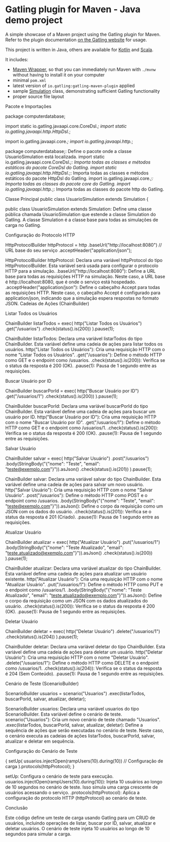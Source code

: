 Gatling plugin for Maven - Java demo project
============================================

A simple showcase of a Maven project using the Gatling plugin for Maven. Refer to the plugin documentation
[on the Gatling website](https://docs.gatling.io/reference/integrations/build-tools/maven-plugin/) for usage.

This project is written in Java, others are available for [Kotlin](https://github.com/gatling/gatling-maven-plugin-demo-kotlin)
and [Scala](https://github.com/gatling/gatling-maven-plugin-demo-scala).

It includes:

* [Maven Wrapper](https://maven.apache.org/wrapper/), so that you can immediately run Maven with `./mvnw` without having
  to install it on your computer
* minimal `pom.xml`
* latest version of `io.gatling:gatling-maven-plugin` applied
* sample [Simulation](https://docs.gatling.io/reference/glossary/#simulation) class,
  demonstrating sufficient Gatling functionality
* proper source file layout



Pacote e Importações

package computerdatabase;

import static io.gatling.javaapi.core.CoreDsl.*;
import static io.gatling.javaapi.http.HttpDsl.*;

import io.gatling.javaapi.core.*;
import io.gatling.javaapi.http.*;

package computerdatabase;: Define o pacote onde a classe UsuarioSimulation está localizada.
import static io.gatling.javaapi.core.CoreDsl.*;: Importa todas as classes e métodos estáticos do pacote CoreDsl do Gatling.
import static io.gatling.javaapi.http.HttpDsl.*;: Importa todas as classes e métodos estáticos do pacote HttpDsl do Gatling.
import io.gatling.javaapi.core.*;: Importa todas as classes do pacote core do Gatling.
import io.gatling.javaapi.http.*;: Importa todas as classes do pacote http do Gatling.

Classe Principal
public class UsuarioSimulation extends Simulation {

public class UsuarioSimulation extends Simulation: Define uma classe pública chamada UsuarioSimulation que estende a classe Simulation do Gatling. A classe Simulation é a classe base para todas as simulações de carga no Gatling.

Configuração do Protocolo HTTP

HttpProtocolBuilder httpProtocol = http
    .baseUrl("http://localhost:8080") // URL base do seu serviço
    .acceptHeader("application/json");

HttpProtocolBuilder httpProtocol: Declara uma variável httpProtocol do tipo HttpProtocolBuilder. Esta variável será usada para configurar o protocolo HTTP para a simulação.
.baseUrl("http://localhost:8080"): Define a URL base para todas as requisições HTTP na simulação. Neste caso, a URL base é http://localhost:8080, que é onde o serviço está hospedado.
.acceptHeader("application/json"): Define o cabeçalho Accept para todas as requisições HTTP. Neste caso, o cabeçalho Accept é configurado para application/json, indicando que a simulação espera respostas no formato JSON.
Cadeias de Ações (ChainBuilder)

Listar Todos os Usuários

ChainBuilder listarTodos = exec(
    http("Listar Todos os Usuários")
        .get("/usuarios")
        .check(status().is(200))
).pause(1);

ChainBuilder listarTodos: Declara uma variável listarTodos do tipo ChainBuilder. Esta variável define uma cadeia de ações para listar todos os usuários.
http("Listar Todos os Usuários"): Cria uma requisição HTTP com o nome "Listar Todos os Usuários".
.get("/usuarios"): Define o método HTTP como GET e o endpoint como /usuarios.
.check(status().is(200)): Verifica se o status da resposta é 200 (OK).
.pause(1): Pausa de 1 segundo entre as requisições.

Buscar Usuário por ID

ChainBuilder buscarPorId = exec(
    http("Buscar Usuário por ID")
        .get("/usuarios/1")
        .check(status().is(200))
).pause(1);

ChainBuilder buscarPorId: Declara uma variável buscarPorId do tipo ChainBuilder. Esta variável define uma cadeia de ações para buscar um usuário por ID.
http("Buscar Usuário por ID"): Cria uma requisição HTTP com o nome "Buscar Usuário por ID".
.get("/usuarios/1"): Define o método HTTP como GET e o endpoint como /usuarios/1.
.check(status().is(200)): Verifica se o status da resposta é 200 (OK).
.pause(1): Pausa de 1 segundo entre as requisições.

Salvar Usuário

ChainBuilder salvar = exec(
    http("Salvar Usuário")
        .post("/usuarios")
        .body(StringBody("{\"nome\": \"Teste\", \"email\": \"teste@exemplo.com\"}")).asJson()
        .check(status().is(201))
).pause(1);

ChainBuilder salvar: Declara uma variável salvar do tipo ChainBuilder. Esta variável define uma cadeia de ações para salvar um novo usuário.
http("Salvar Usuário"): Cria uma requisição HTTP com o nome "Salvar Usuário".
.post("/usuarios"): Define o método HTTP como POST e o endpoint como /usuarios.
.body(StringBody("{"nome": "Teste", "email": "teste@exemplo.com"}")).asJson(): Define o corpo da requisição como um JSON com os dados do usuário.
.check(status().is(201)): Verifica se o status da resposta é 201 (Criado).
.pause(1): Pausa de 1 segundo entre as requisições.

Atualizar Usuário

ChainBuilder atualizar = exec(
    http("Atualizar Usuário")
        .put("/usuarios/1")
        .body(StringBody("{\"nome\": \"Teste Atualizado\", \"email\": \"teste.atualizado@exemplo.com\"}")).asJson()
        .check(status().is(200))
).pause(1);

ChainBuilder atualizar: Declara uma variável atualizar do tipo ChainBuilder. Esta variável define uma cadeia de ações para atualizar um usuário existente.
http("Atualizar Usuário"): Cria uma requisição HTTP com o nome "Atualizar Usuário".
.put("/usuarios/1"): Define o método HTTP como PUT e o endpoint como /usuarios/1.
.body(StringBody("{"nome": "Teste Atualizado", "email": "teste.atualizado@exemplo.com"}")).asJson(): Define o corpo da requisição como um JSON com os dados atualizados do usuário.
.check(status().is(200)): Verifica se o status da resposta é 200 (OK).
.pause(1): Pausa de 1 segundo entre as requisições.

Deletar Usuário

ChainBuilder deletar = exec(
    http("Deletar Usuário")
        .delete("/usuarios/1")
        .check(status().is(204))
).pause(1);

ChainBuilder deletar: Declara uma variável deletar do tipo ChainBuilder. Esta variável define uma cadeia de ações para deletar um usuário.
http("Deletar Usuário"): Cria uma requisição HTTP com o nome "Deletar Usuário".
.delete("/usuarios/1"): Define o método HTTP como DELETE e o endpoint como /usuarios/1.
.check(status().is(204)): Verifica se o status da resposta é 204 (Sem Conteúdo).
.pause(1): Pausa de 1 segundo entre as requisições.

Cenário de Teste (ScenarioBuilder)

ScenarioBuilder usuarios = scenario("Usuarios")
    .exec(listarTodos, buscarPorId, salvar, atualizar, deletar);

ScenarioBuilder usuarios: Declara uma variável usuarios do tipo ScenarioBuilder. Esta variável define o cenário de teste.
scenario("Usuarios"): Cria um novo cenário de teste chamado "Usuarios".
.exec(listarTodos, buscarPorId, salvar, atualizar, deletar): Define a sequência de ações que serão executadas no cenário de teste. Neste caso, o cenário executa as cadeias de ações listarTodos, buscarPorId, salvar, atualizar e deletar em sequência.

Configuração do Cenário de Teste

{
    setUp(
        usuarios.injectOpen(rampUsers(10).during(10)) // Configuração de carga
    ).protocols(httpProtocol);
}


setUp: Configura o cenário de teste para execução.
usuarios.injectOpen(rampUsers(10).during(10)): Injeta 10 usuários ao longo de 10 segundos no cenário de teste. Isso simula uma carga crescente de usuários acessando o serviço.
.protocols(httpProtocol): Aplica a configuração do protocolo HTTP (httpProtocol) ao cenário de teste.

Conclusão

Este código define um teste de carga usando Gatling para um CRUD de usuários, incluindo operações de listar, buscar por ID, salvar, atualizar e deletar usuários. O cenário de teste injeta 10 usuários ao longo de 10 segundos para simular a carga.